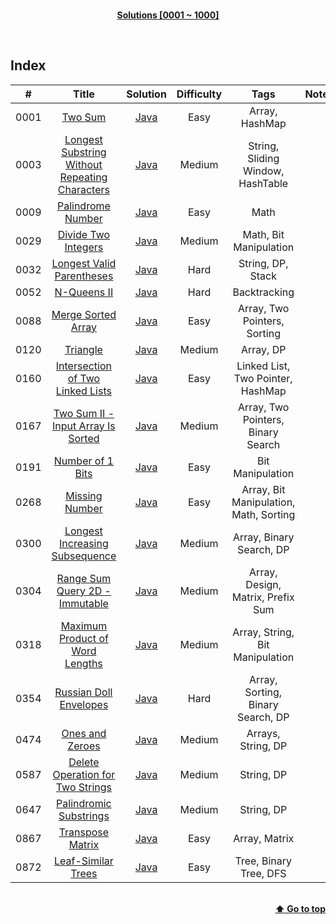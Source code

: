 <br/>
<p align="center">
    <b><u>Solutions [0001 ~ 1000]</u></b>
</p>
</br>

## Index

|#|Title|Solution|Difficulty|Tags|Note|
|:---:|:---:|:---:|:---:|:---:|:---:|
|0001|[Two Sum](https://leetcode.com/problems/two-sum/)|[Java](./Solutions/0001%20-%20Two%20Sum/TwoSum.java)|Easy|Array, HashMap||
|0003|[Longest Substring Without Repeating Characters](https://leetcode.com/problems/longest-substring-without-repeating-characters/)|[Java](./Solutions/0003%20-%20Longest%20Substring%20Without%20Repeating%20Characters/LongestSubstringWithoutRepeatingCharacters.java)|Medium|String, Sliding Window, HashTable||
|0009|[Palindrome Number](https://leetcode.com/problems/palindrome-number/)|[Java](./Solutions/0009%20-%20Palindrome%20Number/PalindromeNumber.java)|Easy|Math||
|0029|[Divide Two Integers](https://leetcode.com/problems/divide-two-integers/)|[Java](./Solutions/0029%20-%20Divide%20Two%20Integers/DivideTwoIntegers.java)|Medium|Math, Bit Manipulation||
|0032|[Longest Valid Parentheses](https://leetcode.com/problems/longest-valid-parentheses/)|[Java](./Solutions/0032%20-%20Longest%20Valid%20Parentheses/LongestValidParentheses.java)|Hard|String, DP, Stack||
|0052|[N-Queens II](https://leetcode.com/problems/n-queens-ii/)|[Java](./Solutions/0052%20-%20N-Queens%20II/NQueensII.java)|Hard|Backtracking||
|0088|[Merge Sorted Array](https://leetcode.com/problems/merge-sorted-array/)|[Java](./Solutions/0088%20-%20Merge%20Sorted%20Array/MergeSortedArray.java)|Easy|Array, Two Pointers, Sorting||
|0120|[Triangle](https://leetcode.com/problems/triangle/)|[Java](./Solutions/0120%20-%20Triangle/Triangle.java)|Medium|Array, DP||
|0160|[Intersection of Two Linked Lists](https://leetcode.com/problems/intersection-of-two-linked-lists/)|[Java](./Solutions/0160%20-%20Intersection%20of%20Two%20Linked%20List/IntersectionOfTwoLinkedList.java)|Easy|Linked List, Two Pointer, HashMap||
|0167|[Two Sum II - Input Array Is Sorted](https://leetcode.com/problems/two-sum-ii-input-array-is-sorted/)|[Java](./Solutions/0167%20-%20Two%20Sum%20II%20-%20Input%20Array%20Is%20Sorted/TwoSumIIInputArrayIsSorted.java)|Medium|Array, Two Pointers, Binary Search||
|0191|[Number of 1 Bits](https://leetcode.com/problems/number-of-1-bits/)|[Java](./Solutions/0191%20-%20Number%20of%201%20Bits/NumberOf1Bits.java)|Easy|Bit Manipulation||
|0268|[Missing Number](https://leetcode.com/problems/missing-number/)|[Java](./Solutions/0268%20-%20Missing%20Number/MissingNumber.java)|Easy|Array, Bit Manipulation, Math, Sorting||
|0300|[Longest Increasing Subsequence](https://leetcode.com/problems/longest-increasing-subsequence/)|[Java](./Solutions/0300%20-%20Longest%20Increasing%20Subsequence/LongestIncreasingSubsequence.java)|Medium|Array, Binary Search, DP||
|0304|[Range Sum Query 2D - Immutable](https://leetcode.com/problems/range-sum-query-2d-immutable/)|[Java](./Solutions/0304%20-%20Range%20Sum%20Query%202D%20-%20Immutable/NumMatrix.java)|Medium|Array, Design, Matrix, Prefix Sum||
|0318|[Maximum Product of Word Lengths](https://leetcode.com/problems/maximum-product-of-word-lengths/)|[Java](./Solutions/0318%20-%20Maximum%20Product%20of%20Word%20Lengths/MaximumProductOfWordLengths.java)|Medium|Array, String, Bit Manipulation||
|0354|[Russian Doll Envelopes](https://leetcode.com/problems/russian-doll-envelopes/)|[Java](./Solutions/0354%20-%20Russian%20Doll%20Envelopes/RussianDollEnvelopes.java)|Hard|Array, Sorting, Binary Search, DP||
|0474|[Ones and Zeroes](https://leetcode.com/problems/ones-and-zeroes/)|[Java](./Solutions/0474%20-%20Ones%20and%20Zeroes/OnesAndZeroes.java)|Medium|Arrays, String, DP||
|0587|[Delete Operation for Two Strings](https://leetcode.com/problems/delete-operation-for-two-strings/)|[Java](./Solutions/0583%20-%20Delete%20Operation%20for%20Two%20Strings/DeleteOperationForTwoStrings.java)|Medium|String, DP||
|0647|[Palindromic Substrings](https://leetcode.com/problems/palindromic-substrings/)|[Java](./Solutions/0647%20-%20Palindromic%20Substrings/PalindromicSubstrings.java)|Medium|String, DP||
|0867|[Transpose Matrix](https://leetcode.com/problems/transpose-matrix/)|[Java](./Solutions/0867%20-%20Transpose%20Matrix/TransposeMatrix.java)|Easy|Array, Matrix||
|0872|[Leaf-Similar Trees](https://leetcode.com/problems/leaf-similar-trees/)|[Java](./Solutions/0872%20-%20Leaf-Similar%20Trees/LeafSimilarTrees.java)|Easy|Tree, Binary Tree, DFS||

<br/>
<div align="right">
    <b><a href="#index">⬆️ Go to top</a></b>
</div>